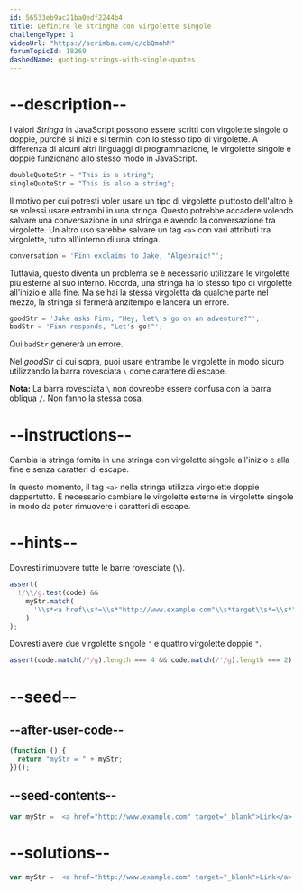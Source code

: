 ```yaml
---
id: 56533eb9ac21ba0edf2244b4
title: Definire le stringhe con virgolette singole
challengeType: 1
videoUrl: "https://scrimba.com/c/cbQmnhM"
forumTopicId: 18260
dashedName: quoting-strings-with-single-quotes
---
```


# --description--

I valori <dfn>Stringa</dfn> in JavaScript possono essere scritti con virgolette singole o doppie, purché si inizi e si termini con lo stesso tipo di virgolette. A differenza di alcuni altri linguaggi di programmazione, le virgolette singole e doppie funzionano allo stesso modo in JavaScript.

```js
doubleQuoteStr = "This is a string";
singleQuoteStr = "This is also a string";
```

Il motivo per cui potresti voler usare un tipo di virgolette piuttosto dell'altro è se volessi usare entrambi in una stringa. Questo potrebbe accadere volendo salvare una conversazione in una stringa e avendo la conversazione tra virgolette. Un altro uso sarebbe salvare un tag `<a>` con vari attributi tra virgolette, tutto all'interno di una stringa.

```js
conversation = 'Finn exclaims to Jake, "Algebraic!"';
```

Tuttavia, questo diventa un problema se è necessario utilizzare le virgolette più esterne al suo interno. Ricorda, una stringa ha lo stesso tipo di virgolette all'inizio e alla fine. Ma se hai la stessa virgoletta da qualche parte nel mezzo, la stringa si fermerà anzitempo e lancerà un errore.

```js
goodStr = 'Jake asks Finn, "Hey, let\'s go on an adventure?"';
badStr = 'Finn responds, "Let's go!"';
```

Qui `badStr` genererà un errore.

Nel <dfn>goodStr</dfn> di cui sopra, puoi usare entrambe le virgolette in modo sicuro utilizzando la barra rovesciata `\` come carattere di escape.

**Nota:** La barra rovesciata `\` non dovrebbe essere confusa con la barra obliqua `/`. Non fanno la stessa cosa.

# --instructions--

Cambia la stringa fornita in una stringa con virgolette singole all'inizio e alla fine e senza caratteri di escape.

In questo momento, il tag `<a>` nella stringa utilizza virgolette doppie dappertutto. È necessario cambiare le virgolette esterne in virgolette singole in modo da poter rimuovere i caratteri di escape.

# --hints--

Dovresti rimuovere tutte le barre rovesciate (`\`).

```js
assert(
  !/\\/g.test(code) &&
    myStr.match(
      '\\s*<a href\\s*=\\s*"http://www.example.com"\\s*target\\s*=\\s*"_blank">\\s*Link\\s*</a>\\s*'
    )
);
```

Dovresti avere due virgolette singole `'` e quattro virgolette doppie `"`.

```js
assert(code.match(/"/g).length === 4 && code.match(/'/g).length === 2);
```

# --seed--

## --after-user-code--

```js
(function () {
  return "myStr = " + myStr;
})();
```

## --seed-contents--

```js
var myStr = '<a href="http://www.example.com" target="_blank">Link</a>';
```

# --solutions--

```js
var myStr = '<a href="http://www.example.com" target="_blank">Link</a>';
```
